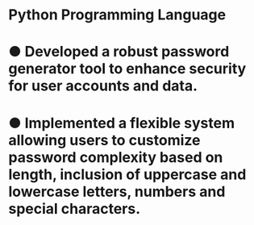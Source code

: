 # Python Programming Language
# ● Developed a robust password generator tool to enhance security for user accounts and data.
# ● Implemented a flexible system allowing users to customize password complexity based on length, inclusion of uppercase and lowercase letters, numbers and special characters.